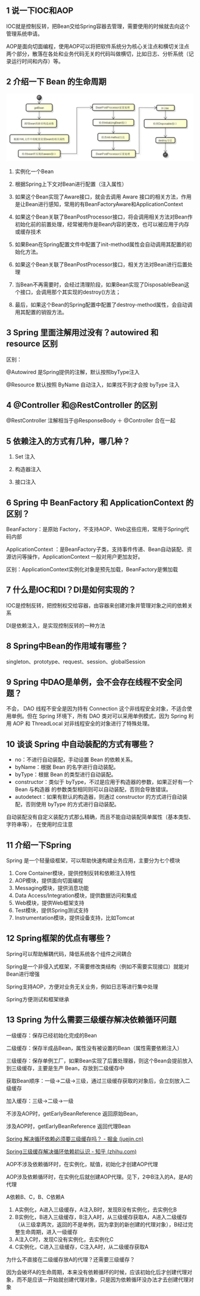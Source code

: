 ## 1 说一下IOC和AOP

IOC就是控制反转，把Bean交给Spring容器去管理，需要使用的时候就去向这个管理系统申请。

AOP是面向切面编程，使用AOP可以将把软件系统分为核心关注点和横切关注点两个部分，散落在各处和业务代码无关的代码叫做横切，比如日志、分析系统（记录运行时间和内存）等。

## 2 介绍一下 Bean 的生命周期

![image-20230205192833433](./assets/image-20230205192833433.png)

1. 实例化一个Bean

2. 根据Spring上下文对Bean进行配置（注入属性）

3. 如果这个Bean实现了Aware接口，就会去调用 Aware 接口的相关方法，作用是让Bean进行感知，常用的有BeanFactoryAware和ApplicationContext

4. 如果这个Bean关联了BeanPostProcessor接口，将会调用相关方法对Bean作初始化前的前置处理，经常被用作是Bean内容的更改，也可以被应用于内存或缓存技术

5. 如果Bean在Spring配置文件中配置了init-method属性会自动调用其配置的初始化方法。

6. 如果这个Bean关联了BeanPostProcessor接口，相关方法对Bean进行后置处理

7. 当Bean不再需要时，会经过清理阶段，如果Bean实现了DisposableBean这个接口，会调用那个其实现的destroy()方法；

8. 最后，如果这个Bean的Spring配置中配置了destroy-method属性，会自动调用其配置的销毁方法。

## 3 Spring 里面注解用过没有？autowired 和 resource 区别

区别：

@Autowired 是Spring提供的注解，默认按照byType注入

@Resource 默认按照 ByName 自动注入，如果找不到才会按 byType 注入

## 4 @Controller 和@RestController 的区别

@RestController 注解相当于@ResponseBody ＋ @Controller 合在一起

## 5 依赖注入的方式有几种，哪几种？

1. Set 注入 

2. 构造器注入 

3. 接口注入

## 6  Spring 中 BeanFactory 和 ApplicationContext 的区别？

BeanFactory：是原始 Factory，不支持AOP、Web这些应用，常用于Spring代码内部

ApplicationContext ：是BeanFactory子类，支持事件传递、Bean自动装配、资源访问等操作，ApplicationContext 一般对用户更加友好。

区别：ApplicationContext实例化对象是预先加载，BeanFactory是懒加载

## 7 什么是IOC和DI？DI是如何实现的？

IOC是控制反转，把控制权交给容器，由容器来创建对象并管理对象之间的依赖关系

DI是依赖注入，是实现控制反转的一种方法

## 8 Spring中Bean的作用域有哪些？

singleton、prototype、request、session、globalSession

## 9 Spring 中DAO是单例，会不会存在线程不安全问题？

不会， DAO 线程不安全是因为持有 Connection 这个非线程安全对象，不适合使用单例。但在 Spring 环境下，所有 DAO 类对可以采用单例模式，因为 Spring 利用 AOP 和  ThreadLocal 对非线程安全的对象进行了特殊处理。

## 10 谈谈 Spring 中自动装配的方式有哪些？

- no：不进行自动装配，手动设置 Bean 的依赖关系。 
- byName：根据 Bean 的名字进行自动装配。
- byType：根据 Bean 的类型进行自动装配。
- constructor：类似于 byType，不过是应用于构造器的参数，如果正好有一个 Bean 与构造器 的参数类型相同则可以自动装配，否则会导致错误。
- autodetect：如果有默认的构造器，则通过 constructor 的方式进行自动装配，否则使用 byType 的方式进行自动装配。

自动装配没有自定义装配方式那么精确，而且不能自动装配简单属性（基本类型、字符串等）， 在使用时应注意

## 11 介绍一下Spring

Spring 是一个轻量级框架，可以帮助快速构建业务应用，主要分为七个模块

1. Core Container模块，提供控制反转和依赖注入特性
2. AOP模块，提供面向切面编程
3. Messaging模块，提供消息功能
4. Data Access/Integration模块，提供数据访问和集成
5. Web模块，提供Web框架支持
6. Test模块，提供Spring测试支持
7. Instrumentation模块，提供设备支持，比如Tomcat

## 12 Spring框架的优点有哪些？

Spring可以帮助解耦代码，降低系统各个组件之间耦合

Spring是一个非侵入式框架，不需要修改类结构（例如不需要实现接口）就能对Bean进行增强

Spring支持AOP，方便对业务无关业务，例如日志等进行集中处理

Spring方便测试和框架继承

## 13 Spring 为什么需要三级缓存解决依赖循环问题

一级缓存：保存已经初始化完成的Bean

二级缓存：保存半成品Bean，属性没有被设置的Bean（属性需要依赖注入）

三级缓存：保存单例工厂，如果Bean实现了后置处理器，则这个Bean会提前放入到三级缓存，主要是生产 Bean，存放到二级缓存中



获取Bean顺序：一级->二级->三级，通过三级缓存获取的对象后，会立刻放入二级缓存

加入缓存：三级->二级->一级

不涉及AOP时，getEarlyBeanReference 返回原始Bean，

涉及AOP时，getEarlyBeanReference 返回代理Bean



[Spring 解决循环依赖必须要三级缓存吗？ - 掘金 (juejin.cn)](https://juejin.cn/post/6882266649509298189)

[Spring三级缓存解决循环依赖初认识 - 知乎 (zhihu.com)](https://zhuanlan.zhihu.com/p/455519381)

AOP不涉及依赖循环时，在实例化，赋值，初始化才创建AOP代理

AOP涉及依赖循环时，在实例化后就创建AOP代理。见下，2中B注入的A，是A的代理

A依赖B、C，B、C依赖A

1. A实例化，A进入三级缓存，A注入B时，发现B没有实例化，去实例化B
2. B实例化，B进入三级缓存，B注入A时，从三级缓存获取A，A进入二级缓存（从三级拿两次，返回的不是单例，因为拿到的新创建的代理对象），B经过完整生命周期，进入一级缓存
3. A注入C时，发现C没有实例化，去实例化C
4. C实例化，C进入三级缓存，C注入A时，从二级缓存获取A



为什么不直接在二级缓存放A的代理？还需要三级缓存？

因为会破坏A的生命周期，本来没有依赖循环的时候，应该初始化后才创建代理对象，而不是应该一开始就创建代理对象，只是因为依赖循环没办法才去创建代理对象